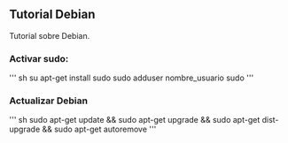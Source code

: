 ## Tutorial Debian

Tutorial sobre Debian.

### Activar sudo:
''' sh
su
apt-get install sudo
sudo adduser nombre_usuario sudo
'''

### Actualizar Debian
''' sh
sudo apt-get update && sudo apt-get upgrade && sudo apt-get dist-upgrade && sudo apt-get autoremove
'''
